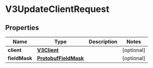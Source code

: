 
# V3UpdateClientRequest

## Properties
Name | Type | Description | Notes
------------ | ------------- | ------------- | -------------
**client** | [**V3Client**](V3Client.md) |  |  [optional]
**fieldMask** | [**ProtobufFieldMask**](ProtobufFieldMask.md) |  |  [optional]



